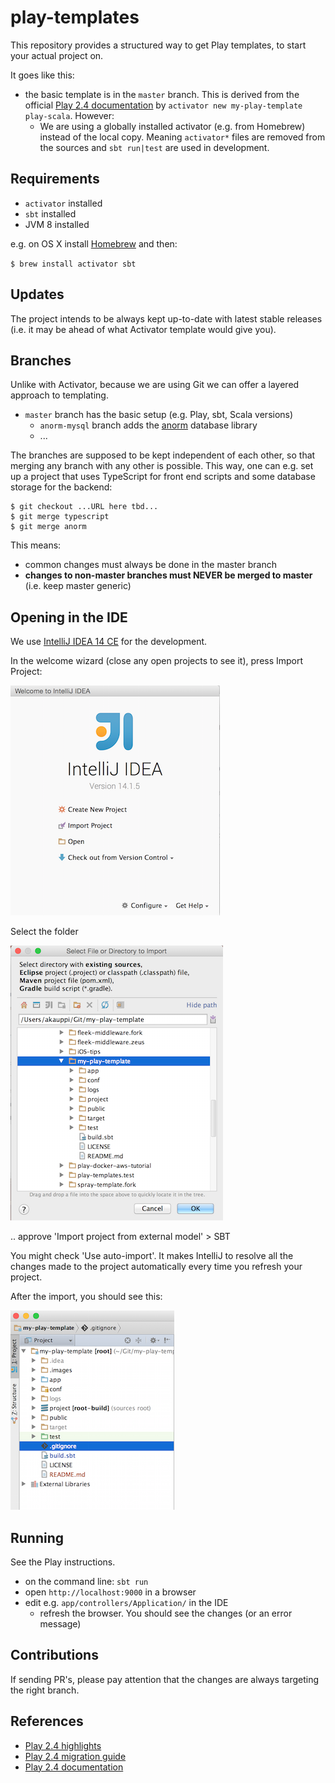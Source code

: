 # play-templates

This repository provides a structured way to get Play templates, to start your actual project on.

It goes like this:

- the basic template is in the `master` branch. This is derived from the official [Play 2.4 documentation](https://www.playframework.com/documentation/2.4.x/NewApplication) by `activator new my-play-template play-scala`. However:
  - We are using a globally installed activator (e.g. from Homebrew) instead of the local copy. Meaning `activator*` files are removed from the sources and `sbt run|test` are used in development.
  
  
## Requirements  
  
- `activator` installed
- `sbt` installed
- JVM 8 installed

e.g. on OS X install [Homebrew](http://brew.sh) and then:

`$ brew install activator sbt`


## Updates

The project intends to be always kept up-to-date with latest stable releases (i.e. it may be ahead of what Activator template would give you).

## Branches

Unlike with Activator, because we are using Git we can offer a layered approach to templating.

- `master` branch has the basic setup (e.g. Play, sbt, Scala versions)
  - `anorm-mysql` branch adds the [anorm](https://www.playframework.com/documentation/2.1.1/ScalaAnorm) database library
  - ...
  
The branches are supposed to be kept independent of each other, so that merging any branch with any other is possible. This way, one can e.g. set up a project that uses TypeScript for front end scripts and some database storage for the backend:

```
$ git checkout ...URL here tbd...
$ git merge typescript
$ git merge anorm
```
This means:

- common changes must always be done in the master branch
- **changes to non-master branches must NEVER be merged to master** (i.e. keep master generic)

## Opening in the IDE

We use [IntelliJ IDEA 14 CE](https://www.jetbrains.com/idea/) for the development.

In the welcome wizard (close any open projects to see it), press Import Project:

![image](.images/intellij_welcome.png)

Select the folder 

![image](.images/intellij_import.png)

.. approve 'Import project from external model' > SBT

You might check 'Use auto-import'. It makes IntelliJ to resolve all the changes made to the project automatically every time you refresh your project.

After the import, you should see this:

![image](.images/intellij_imported.png)


## Running

See the Play instructions.

- on the command line: `sbt run`
- open `http://localhost:9000` in a browser
- edit e.g. `app/controllers/Application/` in the IDE
  - refresh the browser. You should see the changes (or an error message)

## Contributions

If sending PR's, please pay attention that the changes are always targeting the right branch.

## References

- [Play 2.4 highlights](https://www.playframework.com/documentation/2.4.x/Highlights24)
- [Play 2.4 migration guide](https://www.playframework.com/documentation/2.4.x/Migration24)
- [Play 2.4 documentation](https://www.playframework.com/documentation/2.4.x/)

<br />
